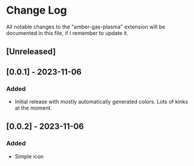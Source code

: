 # Change Log

All notable changes to the "amber-gas-plasma" extension will be documented in this file, if I remember to update it.

## [Unreleased]

## [0.0.1] - 2023-11-06

### Added

- Initial release with mostly automatically generated colors. Lots of kinks at the moment.

## [0.0.2] - 2023-11-06

### Added

- Simple icon
